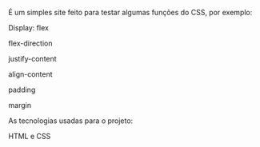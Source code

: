 É um simples site feito para testar algumas funções do CSS, por exemplo:



Display: flex

flex-direction

justify-content

align-content

padding

margin



As tecnologias usadas para o projeto:

HTML e CSS
